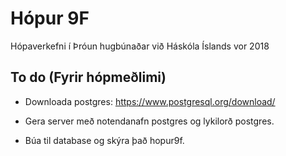 # Hópur 9F

Hópaverkefni í Þróun hugbúnaðar við Háskóla Íslands vor 2018

## To do (Fyrir hópmeðlimi)


- Downloada postgres: https://www.postgresql.org/download/

- Gera server með notendanafn postgres og lykilorð postgres.

- Búa til database og skýra það hopur9f.
